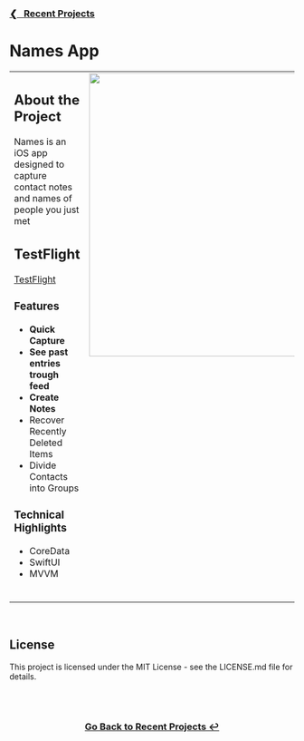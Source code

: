 <h3><a href="https://github.com/ricardonovelot">❮‎‎‎ &nbsp; Recent Projects</a></h3>

<h1>Names App</h1>

<table>
<tr>
<td valign="top">

<h2>About the Project</h2>
<p>Names is an iOS app designed to capture contact notes and names of people you just met</p>

<h2>TestFlight</h2>
<a href="https://testflight.apple.com/join/NuON0fEq">TestFlight</a>
<br>

<h3>Features</h3>
<ul>
<li><strong>Quick Capture</strong>  </li>
<li><strong>See past entries trough feed </strong>  </li>
<li><strong>Create Notes</strong>  </li>
<li>Recover Recently Deleted Items</li>
<li>Divide Contacts into Groups</li>
</ul>

<h3>Technical Highlights</h3>
<ul>
<li>CoreData</li>
<li>SwiftUI</li>
<li>MVVM</li>
</ul>
<br>

</td>
<td valign="top">
<img src="https://github.com/user-attachments/assets/41a6a1ac-ee93-4960-a0a9-3ff324aba93d" width="500">
</td>
</tr>
</table>
<br>



<h2>License</h2>
<p>This project is licensed under the MIT License - see the LICENSE.md file for details.</p>
<br>

<br>
<h3 align="center"><a href="https://github.com/ricardonovelot">Go Back to Recent Projects ↩</a></h3>
<br>


